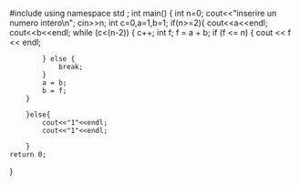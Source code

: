 #include <iostream>
using namespace std ;
int main() {
    int n=0;
    cout<<"inserire un numero intero\n";
    cin>>n;
    int c=0,a=1,b=1;
    if(n>=2){
        cout<<a<<endl;
        cout<<b<<endl;
        while (c<(n-2)) {
            c++;
            int f;
            f = a + b;
            if (f <= n) {
                cout << f << endl;

            } else {
                break;
            }
            a = b;
            b = f;
        }

        }else{
            cout<<"1"<<endl;
            cout<<"1"<<endl;

        }
    return 0;
}
